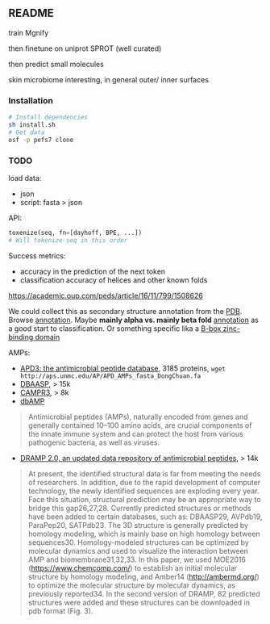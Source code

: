 ## README

train Mgnify

then finetune on uniprot SPROT (well curated)

then predict small molecules

skin microbiome interesting, in general outer/ inner surfaces


### Installation

```bash
# Install dependencies
sh install.sh
# Get data
osf -p pefs7 clone
```



### TODO

load data:

- json
- script: fasta > json


API:

```python
toxenize(seq, fn=[dayhoff, BPE, ...])
# Will tokenize seq in this order
```

Success metrics:

- accuracy in the prediction of the next token
- classification accuracy of helices and other known folds

https://academic.oup.com/peds/article/16/11/799/1508626

We could collect this as secondary structure annotation from the [PDB](https://www.rcsb.org/pdb/protein/Q12809?addPDB=1BYW). Browse [annotation](https://www.rcsb.org/search/browse/membrane). Maybe __mainly alpha vs. mainly beta fold__ [annotation](https://www.rcsb.org/search/browse/cath) as a good start to classification. Or something specific lika a [B-box zinc-binding domain](https://www.rcsb.org/search/browse/scop)


AMPs:

- [APD3: the antimicrobial peptide database](http://aps.unmc.edu/AP/main.php), 3185 proteins, `wget http://aps.unmc.edu/AP/APD_AMPs_fasta_DongChuan.fa`
- [DBAASP](https://dbaasp.org/), > 15k
- [CAMPR3](http://www.camp.bicnirrh.res.in/), > 8k
- [dbAMP](https://academic.oup.com/nar/article/47/D1/D285/5150231)

> Antimicrobial peptides (AMPs), naturally encoded from genes and generally contained 10–100 amino acids, are crucial components of the innate immune system and can protect the host from various pathogenic bacteria, as well as viruses. 

- [DRAMP 2.0, an updated data repository of antimicrobial peptides](https://www.nature.com/articles/s41597-019-0154-y), > 14k

> At present, the identified structural data is far from meeting the needs of researchers. In addition, due to the rapid development of computer technology, the newly identified sequences are exploding every year. Face this situation, structural prediction may be an appropriate way to bridge this gap26,27,28. Currently predicted structures or methods have been added to certain databases, such as: DBAASP29, AVPdb19, ParaPep20, SATPdb23. The 3D structure is generally predicted by homology modeling, which is mainly base on high homology between sequences30. Homology-modeled structures can be optimized by molecular dynamics and used to visualize the interaction between AMP and biomembrane31,32,33. In this paper, we used MOE2016 (https://www.chemcomp.com/) to establish an initial molecular structure by homology modeling, and Amber14 (http://ambermd.org/) to optimize the molecular structure by molecular dynamics, as previously reported34. In the second version of DRAMP, 82 predicted structures were added and these structures can be downloaded in pdb format (Fig. 3).

